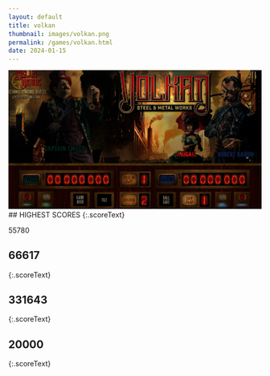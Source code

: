 ```yaml
---
layout: default
title: volkan
thumbnail: images/volkan.png
permalink: /games/volkan.html
date: 2024-01-15
---
```


<img src="../images/volkan.png" class="gameThumbnail img-fluid mx-auto align-middle">
## HIGHEST SCORES
{:.scoreText}

55780

## 66617
{:.scoreText}


## 331643
{:.scoreText}


## 20000
{:.scoreText}


